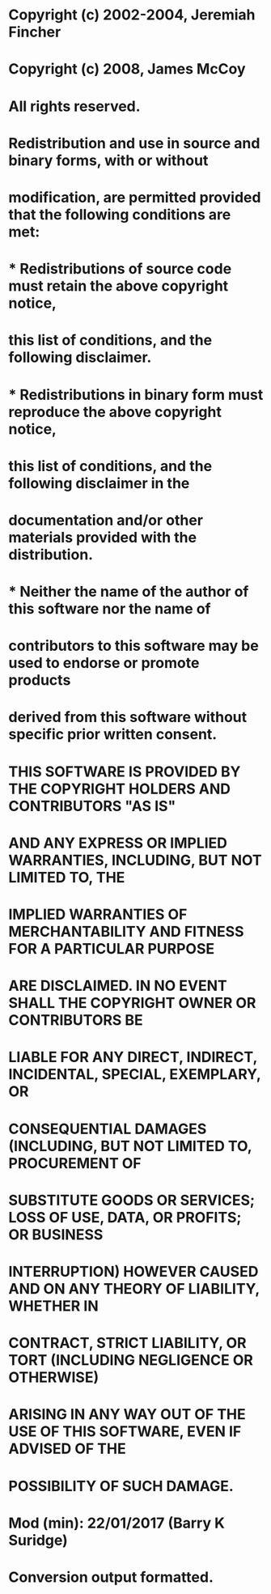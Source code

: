 ###
# Copyright (c) 2002-2004, Jeremiah Fincher
# Copyright (c) 2008, James McCoy
# All rights reserved.
#
# Redistribution and use in source and binary forms, with or without
# modification, are permitted provided that the following conditions are met:
#
#   * Redistributions of source code must retain the above copyright notice,
#     this list of conditions, and the following disclaimer.
#   * Redistributions in binary form must reproduce the above copyright notice,
#     this list of conditions, and the following disclaimer in the
#     documentation and/or other materials provided with the distribution.
#   * Neither the name of the author of this software nor the name of
#     contributors to this software may be used to endorse or promote products
#     derived from this software without specific prior written consent.
#
# THIS SOFTWARE IS PROVIDED BY THE COPYRIGHT HOLDERS AND CONTRIBUTORS "AS IS"
# AND ANY EXPRESS OR IMPLIED WARRANTIES, INCLUDING, BUT NOT LIMITED TO, THE
# IMPLIED WARRANTIES OF MERCHANTABILITY AND FITNESS FOR A PARTICULAR PURPOSE
# ARE DISCLAIMED.  IN NO EVENT SHALL THE COPYRIGHT OWNER OR CONTRIBUTORS BE
# LIABLE FOR ANY DIRECT, INDIRECT, INCIDENTAL, SPECIAL, EXEMPLARY, OR
# CONSEQUENTIAL DAMAGES (INCLUDING, BUT NOT LIMITED TO, PROCUREMENT OF
# SUBSTITUTE GOODS OR SERVICES; LOSS OF USE, DATA, OR PROFITS; OR BUSINESS
# INTERRUPTION) HOWEVER CAUSED AND ON ANY THEORY OF LIABILITY, WHETHER IN
# CONTRACT, STRICT LIABILITY, OR TORT (INCLUDING NEGLIGENCE OR OTHERWISE)
# ARISING IN ANY WAY OUT OF THE USE OF THIS SOFTWARE, EVEN IF ADVISED OF THE
# POSSIBILITY OF SUCH DAMAGE.
###

###
# Mod (min): 22/01/2017 (Barry K Suridge)
#
# Conversion output formatted.
###


